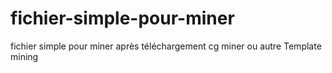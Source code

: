 # fichier-simple-pour-miner
fichier simple pour miner après téléchargement cg miner ou autre Template mining
